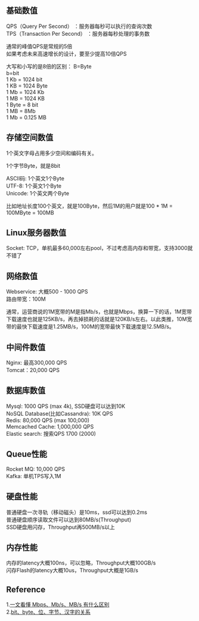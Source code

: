 
## 基础数值
QPS（Query Per Second） ：服务器每秒可以执行的查询次数  
TPS（Transaction Per Second） ：服务器每秒处理的事务数  

通常的峰值QPS是常规的5倍  
如果考虑未来高速增长的设计，要至少提高10倍QPS  

大写和小写的是8倍的区别： 
B=Byte  
b=bit  
1 Kb = 1024 bit  
1 KB = 1024 Byte  
1 Mb = 1024 Kb  
1 MB = 1024 KB  
1 Byte = 8 bit  
1 MB = 8Mb  
1 Mb = 0.125 MB  

## 存储空间数值
1个英文字母占用多少空间和编码有关。 

1个字节Byte，就是8bit

ASCII码: 1个英文1个Byte  
UTF-8: 1个英文1个Byte  
Unicode: 1个英文两个Byte  

比如地址长度100个英文，就是100Byte，然后1M的用户就是100 * 1M = 100MByte = 100MB

## Linux服务器数值
Socket: TCP，单机最多60,000左右pool，不过考虑高内存和带宽，支持3000就不错了

## 网络数值
Webservice: 大概500 - 1000 QPS  
路由带宽：100M  

通常，运营商说的1M宽带的M是指Mb/s，也就是Mbps，换算一下的话，1M宽带下载速度也就是125KB/s，再去掉损耗的话就是120KB/s左右。以此类推，10M宽带的最快下载速度是1.25MB/s，100M的宽带最快下载速度是12.5MB/s。

## 中间件数值
Nginx: 最高300,000 QPS  
Tomcat：20,000 QPS  

## 数据库数值
Mysql: 1000 QPS (max 4k), SSD硬盘可以达到10K    
NoSQL Database(比如Cassandra): 10K QPS  
Redis: 80,000 QPS (max 100,000)   
Memcached Cache: 1,000,000 QPS  
Elastic search: 搜索QPS 1700 (2000)  

## Queue性能
Rocket MQ: 10,000 QPS  
Kafka: 单机TPS写入1M  

## 硬盘性能
普通硬盘一次寻轨（移动磁头）是10ms，ssd可以达到0.2ms  
普通硬盘顺序读取文件可以达到80MB/s(Throughput)  
SSD硬盘用闪存，Throughput再500MB/s以上

## 内存性能
内存的latency大概100ns，可以忽略，Throughput大概100GB/s  
闪存Flash的latency大概10us，Throughput大概是1GB/s  

## Reference
1.[一文看懂 Mbps、Mb/s、MB/s 有什么区别](https://www.ithome.com/0/437/491.htm)  
2.[bit、byte、位、字节、汉字的关系](https://blog.csdn.net/bigapple88/article/details/5601295)  
